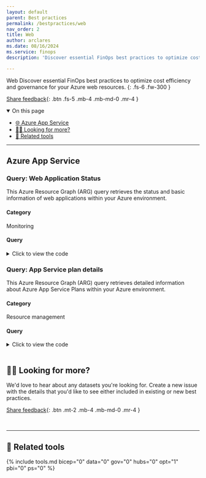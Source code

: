 ```yaml
---
layout: default
parent: Best practices
permalink: /bestpractices/web
nav_order: 2
title: Web
author: arclares
ms.date: 08/16/2024
ms.service: finops
description: 'Discover essential FinOps best practices to optimize cost efficiency and governance for your Azure resources.'

---
```


<span class="fs-9 d-block mb-4">Web</span>
Discover essential FinOps best practices to optimize cost efficiency and governance for your Azure web resources.
{: .fs-6 .fw-300 }

[Share feedback](#️-looking-for-more){: .btn .fs-5 .mb-4 .mb-md-0 .mr-4 }

<details open markdown="1">
   <summary class="fs-2 text-uppercase">On this page</summary>

- [🌐 Azure App Service](#azure-app-service)
- [🙋‍♀️ Looking for more?](#️-looking-for-more)
- [🧰 Related tools](#-related-tools)

</details>

---

## Azure App Service

### Query: Web Application Status

This Azure Resource Graph (ARG) query retrieves the status and basic information of web applications within your Azure environment.

#### Category

Monitoring

#### Query

<details>
  <summary>Click to view the code</summary>
  <div class="code-block">
    <pre><code>  resources
	  | where type =~ 'Microsoft.Web/sites'
	  | project
	      id,
	      WebAppName=name,
	      Type=kind,
	      Status=tostring(properties.state),
	      WebAppLocation=location,
	      AppServicePlan=tostring(properties.serverFarmId),
	      WebAppRG=resourceGroup,
	      SubscriptionId=subscriptionId
	  | order by id asc
</code></pre>
  </div>
</details>

### Query: App Service plan details

This Azure Resource Graph (ARG) query retrieves detailed information about Azure App Service Plans within your Azure environment.

#### Category

Resource management


#### Query

<details>
  <summary>Click to view the code</summary>
  <div class="code-block">
    <pre><code>   resources
  | where type == "microsoft.web/serverfarms"  and sku.tier !~ 'Free'
  | project
      planId = tolower(tostring(id)),
      name,
      skuname = tostring(sku.name),
      skutier = tostring(sku.tier),
      workers = tostring(properties.numberOfWorkers),
      maxworkers = tostring(properties.maximumNumberOfWorkers),
      webRG = resourceGroup,
      Sites = tostring(properties.numberOfSites),
      SubscriptionId = subscriptionId
  | join kind=leftouter (
      resources
      | where type =="microsoft.insights/autoscalesettings"
      | project
          planId = tolower(tostring(properties.targetResourceUri)),
          PredictiveAutoscale = properties.predictiveAutoscalePolicy.scaleMode,
          AutoScaleProfiles = properties.profiles,
          resourceGroup
  ) on planId
</code></pre>
  </div>
</details>

<br>

## 🙋‍♀️ Looking for more?

We'd love to hear about any datasets you're looking for. Create a new issue with the details that you'd like to see either included in existing or new best practices.

[Share feedback](https://aka.ms/ftk/idea){: .btn .mt-2 .mb-4 .mb-md-0 .mr-4 }

<br>

---

## 🧰 Related tools

{% include tools.md bicep="0" data="0" gov="0" hubs="0" opt="1" pbi="0" ps="0" %}

<br>
